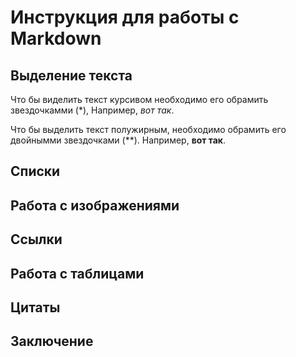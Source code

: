 # Инструкция для работы с Markdown

## Выделение текста

Что бы виделить текст курсивом необходимо его обрамить звездочкамми (*), Например, *вот так*.

Что бы выделить текст полужирным, необходимо обрамить его двойнымми звездочками (**).
Например, **вот так**.

## Списки

## Работа с изображениями

## Ссылки

## Работа с таблицами

## Цитаты

## Заключение